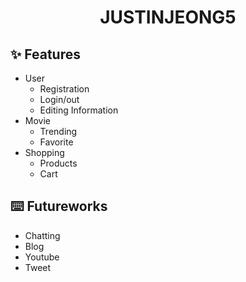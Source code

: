 <h1 align="center">JUSTINJEONG5</h1>

## ✨ Features
- User
  - Registration
  - Login/out
  - Editing Information
- Movie
  - Trending
  - Favorite
- Shopping
  - Products
  - Cart

## ⌨️ Futureworks
- Chatting
- Blog
- Youtube
- Tweet
